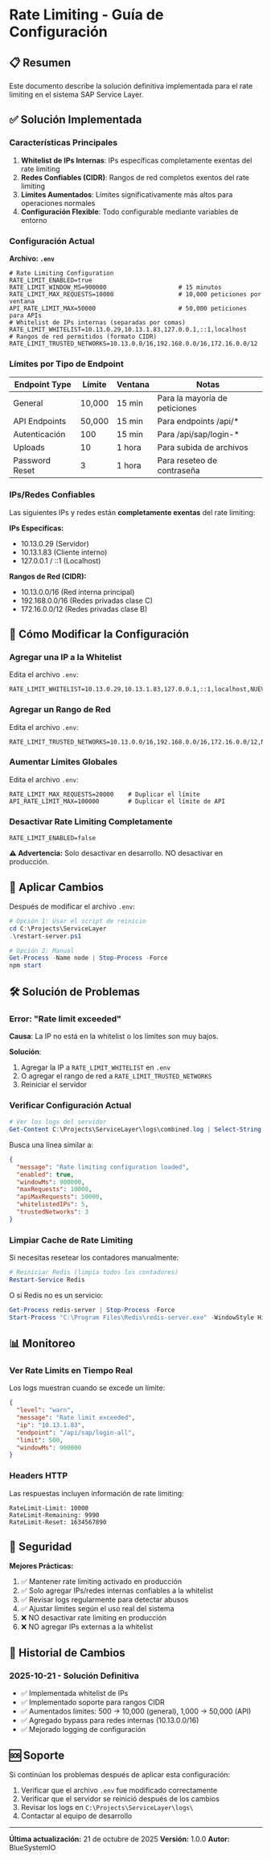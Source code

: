 # Rate Limiting - Guía de Configuración

## 📋 Resumen

Este documento describe la solución definitiva implementada para el rate limiting en el sistema SAP Service Layer.

## ✅ Solución Implementada

### Características Principales

1. **Whitelist de IPs Internas**: IPs específicas completamente exentas del rate limiting
2. **Redes Confiables (CIDR)**: Rangos de red completos exentos del rate limiting
3. **Límites Aumentados**: Límites significativamente más altos para operaciones normales
4. **Configuración Flexible**: Todo configurable mediante variables de entorno

### Configuración Actual

**Archivo: `.env`**

```env
# Rate Limiting Configuration
RATE_LIMIT_ENABLED=true
RATE_LIMIT_WINDOW_MS=900000                    # 15 minutos
RATE_LIMIT_MAX_REQUESTS=10000                  # 10,000 peticiones por ventana
API_RATE_LIMIT_MAX=50000                       # 50,000 peticiones para APIs
# Whitelist de IPs internas (separadas por comas)
RATE_LIMIT_WHITELIST=10.13.0.29,10.13.1.83,127.0.0.1,::1,localhost
# Rangos de red permitidos (formato CIDR)
RATE_LIMIT_TRUSTED_NETWORKS=10.13.0.0/16,192.168.0.0/16,172.16.0.0/12
```

### Límites por Tipo de Endpoint

| Endpoint Type | Límite | Ventana | Notas |
|--------------|--------|---------|-------|
| General | 10,000 | 15 min | Para la mayoría de peticiones |
| API Endpoints | 50,000 | 15 min | Para endpoints /api/* |
| Autenticación | 100 | 15 min | Para /api/sap/login-* |
| Uploads | 10 | 1 hora | Para subida de archivos |
| Password Reset | 3 | 1 hora | Para reseteo de contraseña |

### IPs/Redes Confiables

Las siguientes IPs y redes están **completamente exentas** del rate limiting:

**IPs Específicas:**
- 10.13.0.29 (Servidor)
- 10.13.1.83 (Cliente interno)
- 127.0.0.1 / ::1 (Localhost)

**Rangos de Red (CIDR):**
- 10.13.0.0/16 (Red interna principal)
- 192.168.0.0/16 (Redes privadas clase C)
- 172.16.0.0/12 (Redes privadas clase B)

## 🔧 Cómo Modificar la Configuración

### Agregar una IP a la Whitelist

Edita el archivo `.env`:

```env
RATE_LIMIT_WHITELIST=10.13.0.29,10.13.1.83,127.0.0.1,::1,localhost,NUEVA_IP_AQUI
```

### Agregar un Rango de Red

Edita el archivo `.env`:

```env
RATE_LIMIT_TRUSTED_NETWORKS=10.13.0.0/16,192.168.0.0/16,172.16.0.0/12,NUEVO_RANGO_AQUI
```

### Aumentar Límites Globales

Edita el archivo `.env`:

```env
RATE_LIMIT_MAX_REQUESTS=20000    # Duplicar el límite
API_RATE_LIMIT_MAX=100000        # Duplicar el límite de API
```

### Desactivar Rate Limiting Completamente

```env
RATE_LIMIT_ENABLED=false
```

**⚠️ Advertencia:** Solo desactivar en desarrollo. NO desactivar en producción.

## 🔄 Aplicar Cambios

Después de modificar el archivo `.env`:

```powershell
# Opción 1: Usar el script de reinicio
cd C:\Projects\ServiceLayer
.\restart-server.ps1

# Opción 2: Manual
Get-Process -Name node | Stop-Process -Force
npm start
```

## 🛠️ Solución de Problemas

### Error: "Rate limit exceeded"

**Causa**: La IP no está en la whitelist o los límites son muy bajos.

**Solución**:
1. Agregar la IP a `RATE_LIMIT_WHITELIST` en `.env`
2. O agregar el rango de red a `RATE_LIMIT_TRUSTED_NETWORKS`
3. Reiniciar el servidor

### Verificar Configuración Actual

```powershell
# Ver los logs del servidor
Get-Content C:\Projects\ServiceLayer\logs\combined.log | Select-String "Rate limiting configuration"
```

Busca una línea similar a:
```json
{
  "message": "Rate limiting configuration loaded",
  "enabled": true,
  "windowMs": 900000,
  "maxRequests": 10000,
  "apiMaxRequests": 50000,
  "whitelistedIPs": 5,
  "trustedNetworks": 3
}
```

### Limpiar Cache de Rate Limiting

Si necesitas resetear los contadores manualmente:

```powershell
# Reiniciar Redis (limpia todos los contadores)
Restart-Service Redis
```

O si Redis no es un servicio:
```powershell
Get-Process redis-server | Stop-Process -Force
Start-Process "C:\Program Files\Redis\redis-server.exe" -WindowStyle Hidden
```

## 📊 Monitoreo

### Ver Rate Limits en Tiempo Real

Los logs muestran cuando se excede un límite:

```json
{
  "level": "warn",
  "message": "Rate limit exceeded",
  "ip": "10.13.1.83",
  "endpoint": "/api/sap/login-all",
  "limit": 500,
  "windowMs": 900000
}
```

### Headers HTTP

Las respuestas incluyen información de rate limiting:

```
RateLimit-Limit: 10000
RateLimit-Remaining: 9990
RateLimit-Reset: 1634567890
```

## 🔐 Seguridad

**Mejores Prácticas:**

1. ✅ Mantener rate limiting activado en producción
2. ✅ Solo agregar IPs/redes internas confiables a la whitelist
3. ✅ Revisar logs regularmente para detectar abusos
4. ✅ Ajustar límites según el uso real del sistema
5. ❌ NO desactivar rate limiting en producción
6. ❌ NO agregar IPs externas a la whitelist

## 📝 Historial de Cambios

### 2025-10-21 - Solución Definitiva
- ✅ Implementada whitelist de IPs
- ✅ Implementado soporte para rangos CIDR
- ✅ Aumentados límites: 500 → 10,000 (general), 1,000 → 50,000 (API)
- ✅ Agregado bypass para redes internas (10.13.0.0/16)
- ✅ Mejorado logging de configuración

## 🆘 Soporte

Si continúan los problemas después de aplicar esta configuración:

1. Verificar que el archivo `.env` fue modificado correctamente
2. Verificar que el servidor se reinició después de los cambios
3. Revisar los logs en `C:\Projects\ServiceLayer\logs\`
4. Contactar al equipo de desarrollo

---

**Última actualización:** 21 de octubre de 2025
**Versión:** 1.0.0
**Autor:** BlueSystemIO
